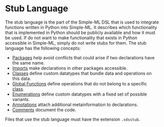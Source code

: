 # Stub Language

The stub language is the part of the Simple-ML DSL that is used to integrate functions written in Python into Simple-ML. It describes which functionality that is implemented in Python should be publicly available and how it must be used. If do not want to make functionality that exists in Python accessible in Simple-ML, simply do not write stubs for them. The stub language has the following concepts:

* [Packages][packages] help avoid conflicts that could arise if two declarations have the same name.
* [Imports][imports] make declarations in other packages accessible.
* [Classes][classes] define custom datatypes that bundle data and operations on this data.
* [Global Functions][global-functions] define operations that do not belong to a specific [class][classes].
* [Enumerations][enumerations] define custom datatypes with a fixed set of possible variants.
* [Annotations][annotations] attach additional metainformation to declarations.
* [Comments][comments] document the code.

Files that use the stub language must have the extension `.sdsstub`.

[packages]: ../common/packages.md
[imports]: ../common/imports.md
[classes]: ./classes.md
[global-functions]: ./global-functions.md
[enumerations]: ./enumerations.md
[annotations]: ./annotations.md
[comments]: ../common/comments.md
